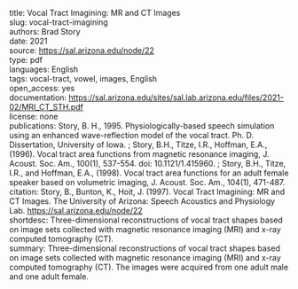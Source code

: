 title: Vocal Tract Imagining: MR and CT Images  
slug: vocal-tract-imagining  
authors: Brad Story  
date: 2021  
source: https://sal.arizona.edu/node/22  
type: pdf  
languages: English  
tags: vocal-tract, vowel, images, English  
open_access: yes  
documentation: https://sal.arizona.edu/sites/sal.lab.arizona.edu/files/2021-02/MRI_CT_STH.pdf  
license: none  
publications: Story, B. H., 1995. Physiologically-based speech simulation using an enhanced wave-reflection model of the vocal tract. Ph. D. Dissertation, University of Iowa. ; Story, B.H., Titze, I.R., Hoffman, E.A., (1996). Vocal tract area functions from magnetic resonance imaging, J. Acoust. Soc. Am., 100(1), 537-554. doi: 10.1121/1.415960. ; Story, B.H., Titze, I.R., and Hoffman, E.A., (1998). Vocal tract area functions for an adult female speaker based on volumetric imaging, J. Acoust. Soc. Am., 104(1), 471-487.  
citation: Story, B., Bunton, K., Hoit, J. (1997). Vocal Tract Imagining: MR and CT Images. The University of Arizona: Speech Acoustics and Physiology Lab. https://sal.arizona.edu/node/22  
shortdesc: Three-dimensional reconstructions of vocal tract shapes based on image sets collected with magnetic resonance imaging (MRI) and x-ray computed tomography (CT).  
summary: Three-dimensional reconstructions of vocal tract shapes based on image sets collected with magnetic resonance imaging (MRI) and x-ray computed tomography (CT). The images were acquired from one adult male and one adult female.  
